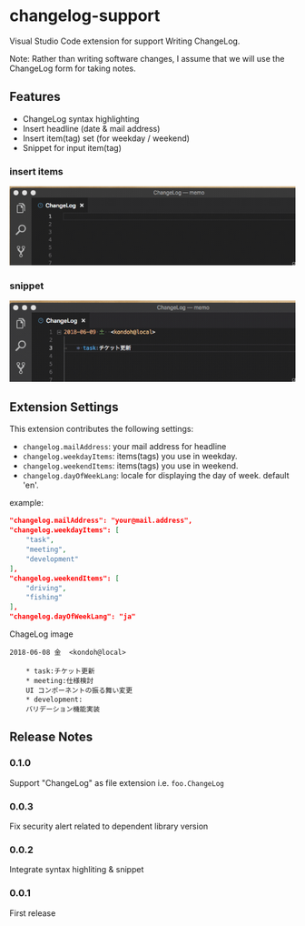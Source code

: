 # changelog-support

Visual Studio Code extension for support Writing ChangeLog.

Note:
Rather than writing software changes, I assume that we will use the ChangeLog form for taking notes.

## Features

- ChangeLog syntax highlighting
- Insert headline (date & mail address)
- Insert item(tag) set (for weekday / weekend)
- Snippet for input item(tag)

### insert items

![insert](./asset/insert.gif)

### snippet

![snippet](./asset/snippet.gif)

## Extension Settings

This extension contributes the following settings:

- `changelog.mailAddress`: your mail address for headline
- `changelog.weekdayItems`: items(tags) you use in weekday.
- `changelog.weekendItems`: items(tags) you use in weekend.
- `changelog.dayOfWeekLang`: locale for displaying the day of week. default 'en'.

example:
```json
"changelog.mailAddress": "your@mail.address",
"changelog.weekdayItems": [
    "task",
    "meeting",
    "development"
],
"changelog.weekendItems": [
    "driving",
    "fishing"
],
"changelog.dayOfWeekLang": "ja"
```

ChageLog image

```
2018-06-08 金  <kondoh@local>

	* task:チケット更新
	* meeting:仕様検討
	UI コンポーネントの振る舞い変更
	* development:
	バリデーション機能実装
```

## Release Notes

### 0.1.0
Support "ChangeLog" as file extension i.e. `foo.ChangeLog`

### 0.0.3
Fix security alert related to dependent library version

### 0.0.2
Integrate syntax highliting & snippet

### 0.0.1
First release
